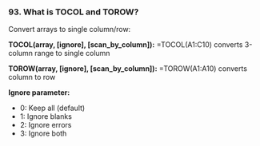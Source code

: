### 93. **What is TOCOL and TOROW?**

Convert arrays to single column/row:

**TOCOL(array, [ignore], [scan_by_column]):**
=TOCOL(A1:C10) converts 3-column range to single column

**TOROW(array, [ignore], [scan_by_column]):**
=TOROW(A1:A10) converts column to row

**Ignore parameter:**

- 0: Keep all (default)
- 1: Ignore blanks
- 2: Ignore errors
- 3: Ignore both
